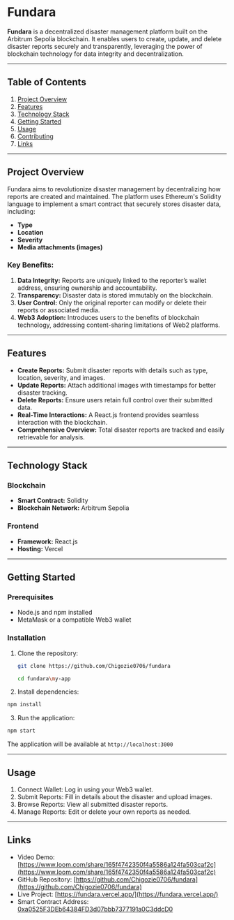 # Fundara

**Fundara** is a decentralized disaster management platform built on the Arbitrum Sepolia blockchain. It enables users to create, update, and delete disaster reports securely and transparently, leveraging the power of blockchain technology for data integrity and decentralization.

---

## Table of Contents

1. [Project Overview](#project-overview)
2. [Features](#features)
3. [Technology Stack](#technology-stack)
4. [Getting Started](#getting-started)
5. [Usage](#usage)
6. [Contributing](#contributing)
7. [Links](#links)

---

## Project Overview

Fundara aims to revolutionize disaster management by decentralizing how reports are created and maintained. The platform uses Ethereum's Solidity language to implement a smart contract that securely stores disaster data, including:

- **Type**
- **Location**
- **Severity**
- **Media attachments (images)**

### Key Benefits:

1. **Data Integrity:** Reports are uniquely linked to the reporter’s wallet address, ensuring ownership and accountability.
2. **Transparency:** Disaster data is stored immutably on the blockchain.
3. **User Control:** Only the original reporter can modify or delete their reports or associated media.
4. **Web3 Adoption:** Introduces users to the benefits of blockchain technology, addressing content-sharing limitations of Web2 platforms.

---

## Features

- **Create Reports:** Submit disaster reports with details such as type, location, severity, and images.
- **Update Reports:** Attach additional images with timestamps for better disaster tracking.
- **Delete Reports:** Ensure users retain full control over their submitted data.
- **Real-Time Interactions:** A React.js frontend provides seamless interaction with the blockchain.
- **Comprehensive Overview:** Total disaster reports are tracked and easily retrievable for analysis.

---

## Technology Stack

### Blockchain

- **Smart Contract:** Solidity
- **Blockchain Network:** Arbitrum Sepolia

### Frontend

- **Framework:** React.js
- **Hosting:** Vercel

---

## Getting Started

### Prerequisites

- Node.js and npm installed
- MetaMask or a compatible Web3 wallet

### Installation

1. Clone the repository:

   ```bash
   git clone https://github.com/Chigozie0706/fundara

   ```

   ```bash
   cd fundara\my-app
   ```

2. Install dependencies:

```bash
npm install
```

3. Run the application:

```bash
npm start
```

The application will be available at `http://localhost:3000`

---

## Usage

1. Connect Wallet: Log in using your Web3 wallet.
2. Submit Reports: Fill in details about the disaster and upload images.
3. Browse Reports: View all submitted disaster reports.
4. Manage Reports: Edit or delete your own reports as needed.

---

## Links

- Video Demo: [https://www.loom.com/share/165f4742350f4a5586a124fa503caf2c](https://www.loom.com/share/165f4742350f4a5586a124fa503caf2c)
- GitHub Repository: [https://github.com/Chigozie0706/fundara](https://github.com/Chigozie0706/fundara)
- Live Project: [https://fundara.vercel.app/](https://fundara.vercel.app/)
- Smart Contract Address: [0xa0525F3DEb64384FD3d07bbb7377191a0C3ddcD0](https://sepolia.arbiscan.io/address/0xa0525F3DEb64384FD3d07bbb7377191a0C3ddcD0)
